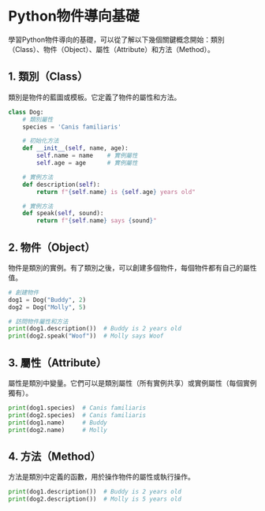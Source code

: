 # Python物件導向基礎

學習Python物件導向的基礎，可以從了解以下幾個關鍵概念開始：類別（Class）、物件（Object）、屬性（Attribute）和方法（Method）。

## 1. 類別（Class）

類別是物件的藍圖或模板。它定義了物件的屬性和方法。
```python
class Dog:
    # 類別屬性
    species = 'Canis familiaris'

    # 初始化方法
    def __init__(self, name, age):
        self.name = name    # 實例屬性
        self.age = age      # 實例屬性

    # 實例方法
    def description(self):
        return f"{self.name} is {self.age} years old"

    # 實例方法
    def speak(self, sound):
        return f"{self.name} says {sound}"
```
## 2. 物件（Object）

物件是類別的實例。有了類別之後，可以創建多個物件，每個物件都有自己的屬性值。
```python
# 創建物件
dog1 = Dog("Buddy", 2)
dog2 = Dog("Molly", 5)

# 訪問物件屬性和方法
print(dog1.description())  # Buddy is 2 years old
print(dog2.speak("Woof"))  # Molly says Woof
```

## 3. 屬性（Attribute）

屬性是類別中變量。它們可以是類別屬性（所有實例共享）或實例屬性（每個實例獨有）。
```python
print(dog1.species)  # Canis familiaris
print(dog2.species)  # Canis familiaris
print(dog1.name)     # Buddy
print(dog2.name)     # Molly
```

## 4. 方法（Method）

方法是類別中定義的函數，用於操作物件的屬性或執行操作。
```python
print(dog1.description())  # Buddy is 2 years old
print(dog2.description())  # Molly is 5 years old
```
